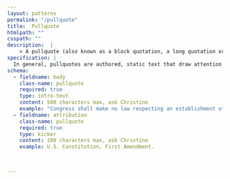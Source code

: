 ```yaml
---
layout: patterns
permalink: "/pullquote"
title:  Pullquote
htmlpath: ""
csspath: ""
description:  |
    > A pullquote (also known as a block quotation, a long quotation or extract) is a quotation in a written document, that is set off from the main text as a paragraph, or block of text, and typically distinguished visually using indentation and a different typeface.
specification: |
  In general, pullquotes are authored, static text that draw attention to key points in the text and entice readers to continue reading by highlighting short passages. They use intro-text-left typeface, and have an indent to their left. The indent is highlighted by a thick vertical colored line.
schema: 
  - fieldname: body
    class-name: pullquote
    required: true
    type: intro-text
    content: 500 characters max, ask Christine
    example: "Congress shall make no law respecting an establishment of religion, or prohibiting the free exercise thereof; or abridging the freedom of speech, or of the press; or the right of the people peaceably to assemble, and to petition the Government for a redress of grievances."
  - fieldname: attribution
    class-name: pullquote
    required: true
    type: kicker
    content: 100 characters max, ask Christine
    example: U.S. Constitution, First Amendment.
 


---
```

<!--- if extra information is needed for this pattern, write here in Markdown. -->
<!--- to learn markdown format go to https://docs.github.com/en/github/writing-on-github/basic-writing-and-formatting-syntax -->


